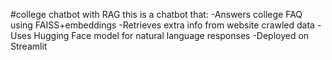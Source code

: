 #college chatbot with RAG
this is a chatbot that:
-Answers college FAQ using FAISS+embeddings
-Retrieves extra info from website crawled data
-Uses Hugging Face model for natural language responses
-Deployed on Streamlit